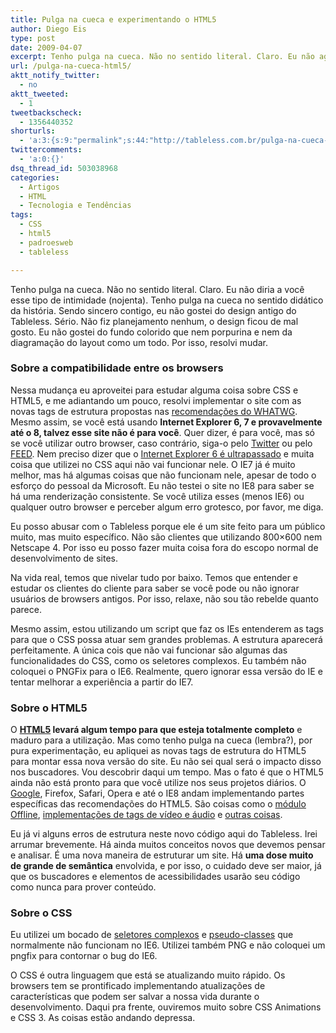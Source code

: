 ```yaml
---
title: Pulga na cueca e experimentando o HTML5
author: Diego Eis
type: post
date: 2009-04-07
excerpt: Tenho pulga na cueca. Não no sentido literal. Claro. Eu não agüentei e mudei novamente o Tableless, por fora e por dentro. Por fora ele ficou mais bonito. Por dentro, ele está implementado com as novas tags de estrutura do HTML5.
url: /pulga-na-cueca-html5/
aktt_notify_twitter:
  - no
aktt_tweeted:
  - 1
tweetbackscheck:
  - 1356440352
shorturls:
  - 'a:3:{s:9:"permalink";s:44:"http://tableless.com.br/pulga-na-cueca-html5";s:7:"tinyurl";s:26:"http://tinyurl.com/3ny8bla";s:4:"isgd";s:19:"http://is.gd/VasxeW";}'
twittercomments:
  - 'a:0:{}'
dsq_thread_id: 503038968
categories:
  - Artigos
  - HTML
  - Tecnologia e Tendências
tags:
  - CSS
  - html5
  - padroesweb
  - tableless

---
```

Tenho pulga na cueca. Não no sentido literal. Claro. Eu não diria a você esse tipo de intimidade (nojenta). Tenho pulga na cueca no sentido didático da história. Sendo sincero contigo, eu não gostei do design antigo do Tableless. Sério. Não fiz planejamento nenhum, o design ficou de mal gosto. Eu não gostei do fundo colorido que nem porpurina e nem da diagramação do layout como um todo. Por isso, resolvi mudar. 

### Sobre a compatibilidade entre os browsers

Nessa mudança eu aproveitei para estudar alguma coisa sobre CSS e HTML5, e me adiantando um pouco, resolvi implementar o site com as novas tags de estrutura propostas nas [recomendações do WHATWG][1]. Mesmo assim, se você está usando **Internet Explorer 6, 7 e provavelmente até o 8, talvez esse site não é para você**. Quer dizer, é para você, mas só se você utilizar outro browser, caso contrário, siga-o pelo [Twitter][2] ou pelo [FEED][3]. Nem preciso dizer que o [Internet Explorer 6 é ultrapassado][4] e muita coisa que utilizei no CSS aqui não vai funcionar nele. O IE7 já é muito melhor, mas há algumas coisas que não funcionam nele, apesar de todo o esforço do pessoal da Microsoft. Eu não testei o site no IE8 para saber se há uma renderização consistente. Se você utiliza esses (menos IE6) ou qualquer outro browser e perceber algum erro grotesco, por favor, me diga.

Eu posso abusar com o Tableless porque ele é um site feito para um público muito, mas muito específico. Não são clientes que utilizando 800&#215;600 nem Netscape 4. Por isso eu posso fazer muita coisa fora do escopo normal de desenvolvimento de sites.
  
Na vida real, temos que nivelar tudo por baixo. Temos que entender e estudar os clientes do cliente para saber se você pode ou não ignorar usuários de browsers antigos. Por isso, relaxe, não sou tão rebelde quanto parece.

Mesmo assim, estou utilizando um script que faz os IEs entenderem as tags para que o CSS possa atuar sem grandes problemas. A estrutura aparecerá perfeitamente. A única cois que não vai funcionar são algumas das funcionalidades do CSS, como os seletores complexos. Eu também não coloquei o PNGFix para o IE6. Realmente, quero ignorar essa versão do IE e tentar melhorar a experiência a partir do IE7.

### Sobre o HTML5

O **[HTML5][5] levará algum tempo para que esteja totalmente completo** e maduro para a utilização. Mas como tenho pulga na cueca (lembra?), por pura experimentação, eu apliquei as novas tags de estrutura do HTML5 para montar essa nova versão do site. Eu não sei qual será o impacto disso nos buscadores. Vou descobrir daqui um tempo. Mas o fato é que o HTML5 ainda não está pronto para que você utilize nos seus projetos diários. O [Google][6], Firefox, Safari, Opera e até o IE8 andam implementando partes específicas das recomendações do HTML5. São coisas como o [módulo Offline][7], [implementações de tags de vídeo e áudio][8] e [outras coisas][9].
  
Eu já vi alguns erros de estrutura neste novo código aqui do Tableless. Irei arrumar brevemente. Há ainda muitos conceitos novos que devemos pensar e analisar. É uma nova maneira de estruturar um site. Há **uma dose muito de grande de semântica** envolvida, e por isso, o cuidado deve ser maior, já que os buscadores e elementos de acessibilidades usarão seu código como nunca para prover conteúdo.

### Sobre o CSS

Eu utilizei um bocado de [seletores complexos][10] e [pseudo-classes][11] que normalmente não funcionam no IE6. Utilizei também PNG e não coloquei um pngfix para contornar o bug do IE6.
  
O CSS é outra linguagem que está se atualizando muito rápido. Os browsers tem se prontificado implementando atualizações de características que podem ser salvar a nossa vida durante o desenvolvimento. Daqui pra frente, ouviremos muito sobre CSS Animations e CSS 3. As coisas estão andando depressa.

 [1]: http://www.whatwg.org/specs/web-apps/current-work/multipage/index.html#contents
 [2]: http://twitter.com/tableless/
 [3]: http://feeds2.feedburner.com/tableless
 [4]: http://search.twitter.com/search?q=%23semie6
 [5]: http://tableless.com.br/html5-estrutura-semantica
 [6]: http://www.engadget.com/2009/02/18/google-demos-html5-based-maps-on-the-palm-pre/
 [7]: http://www.whatwg.org/specs/web-apps/current-work/#offline
 [8]: http://www.whatwg.org/specs/web-apps/current-work/#video-and-audio-codecs-for-video-elements
 [9]: http://whatwg.org/html5
 [10]: http://tableless.com.br/seletores-complexos-do-css
 [11]: http://tableless.com.br/pseudo-classes-css